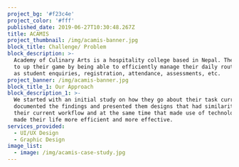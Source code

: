 ```yaml
---
project_bg: '#f23c4e'
project_color: '#fff'
published_date: 2019-06-27T10:30:48.267Z
title: ACAMIS
project_thumbnail: /img/acamis-banner.jpg
block_title: Challenge/ Problem
block_description: >-
  Academy of Culinary Arts is a hospitality college based in Nepal. They wanted
  to up their game by being able to efficiently manage their daily routines such
  as student enquiries, registration, attendance, assessments, etc.
project_banner: /img/acamis-banner.jpg
block_title_1: Our Approach
block_description_1: >-
  We started with an initial study on how they go about their task currently. We
  documented the findings and presented them designs that had similarities with
  their current workflow and at the same time that made use of technology that
  made their life more efficient and more effective.
services_provided:
  - UI/UX Design
  - Graphic Design
image_list:
  - image: /img/acamis-case-study.jpg
---
```


